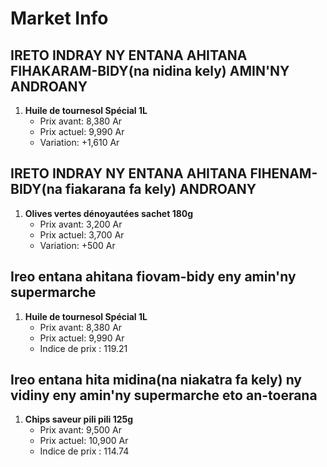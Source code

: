 # Market Info

## IRETO INDRAY NY ENTANA AHITANA FIHAKARAM-BIDY(na nidina kely) AMIN'NY ANDROANY

1. **Huile de tournesol Spécial 1L**
   - Prix avant: 8,380 Ar
   - Prix actuel: 9,990 Ar
   - Variation: +1,610 Ar

## IRETO INDRAY NY ENTANA AHITANA FIHENAM-BIDY(na fiakarana fa kely) ANDROANY

1. **Olives vertes dénoyautées sachet 180g**
   - Prix avant: 3,200 Ar
   - Prix actuel: 3,700 Ar
   - Variation: +500 Ar

## Ireo entana ahitana fiovam-bidy eny amin'ny supermarche

1. **Huile de tournesol Spécial 1L**
   - Prix avant: 8,380 Ar
   - Prix actuel: 9,990 Ar
   - Indice de prix : 119.21

## Ireo entana hita midina(na niakatra fa kely) ny vidiny eny amin'ny supermarche eto an-toerana

1. **Chips saveur pili pili 125g**
   - Prix avant: 9,500 Ar
   - Prix actuel: 10,900 Ar
   - Indice de prix : 114.74

